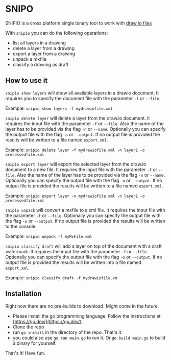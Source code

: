 # SNIPO

SNIPIO is a cross platform single binary tool to work with [draw io files](https://app.diagrams.net/)

With `snipio` you can do the following operations:

- list all layers in a drawing
- delete a layer from a drawing
- export a layer from a drawing
- unpack a mxfile
- classify a drawing as draft

## How to use it

`snipio show layers` will show all available layers in a drawio document. It requires you to specify the document file with the parameter `-f` or `--file`.

Example: `snipio show layers -f mydrawiofile.xml`

`snipio delete layer` will delete a layer from the draw.io document. it requires the input file with the parameter `-f` or `--file`. Also the name of the layer has to be provided via the flag `-n` or `--name`. Optionally you can specify the output file with the flag `-o` or `--output`. If no output file is provided the results will be written to a file named `export.xml`.

Example: `snipio delete layer -f mydrawiofile.xml -n layer1 -o precessedfile.xml`

`snipio export layer` will export the selected layer from the draw.io document to a new file. It requires the input file with the parameter `-f` or `--file`. Also the name of the layer has to be provided via the flag `-n` or `--name`. Optionally you can specify the output file with the flag `-o` or `--output`. If no output file is provided the results will be written to a file named `export.xml`.

Example: `snipio export layer -n mydrawiofile.xml -n layer1 -o precessedfile.xml`

`snipio unpack` will convert a mxfile to a xml file. It requires the input file with the parameter `-f` or `--file`. Optionally you can specify the output file with the flag `-o` or `--output`. If no output file is provided the results will be written to the console.

Example: `snipio unpack -f myMxFile.xml`

`snipio classify draft` will add a layer on top of the document with a draft watermark. It requires the input file with the parameter `-f` or `--file`. Optionally you can specify the output file with the flag `-o` or `--output`. If no output file is provided the results will be written into a file named `export.xml`.

Example: `snipio classify draft -f mydrawiofile.xm`

## Installation

Right now there are no pre-builds to download. Might come in the future.

- Please install the go programming language. Follow the instructions at [https://go.dev/](https://go.dev/).
- Clone the repo
- run `go install` in the directory of the repo. That's it.
- you could also use `go run main.go` to run it. Or `go build main.go` to build a binary for yourself.

That's it! Have fun.

